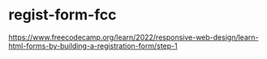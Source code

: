 # regist-form-fcc
https://www.freecodecamp.org/learn/2022/responsive-web-design/learn-html-forms-by-building-a-registration-form/step-1